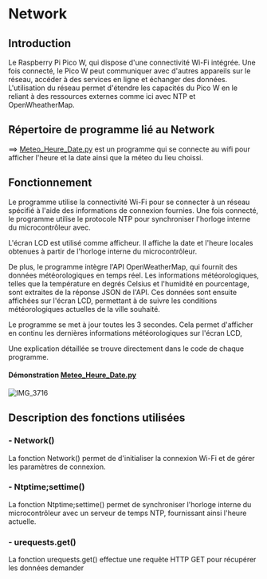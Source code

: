 # Network

## Introduction

Le Raspberry Pi Pico W, qui dispose d'une connectivité Wi-Fi intégrée. Une fois connecté, le Pico W peut communiquer avec d'autres appareils sur le réseau, accéder à des services en ligne et échanger des données. L'utilisation du réseau permet d'étendre les capacités du Pico W en le reliant à des ressources externes comme ici avec NTP et OpenWheatherMap.

## Répertoire de programme lié au Network

  ==> [Meteo_Heure_Date.py](Meteo_Heure_Date.py) est un programme qui se connecte au wifi pour afficher l'heure et la date ainsi que la méteo du lieu choissi.
  
  
  
## Fonctionnement

Le programme utilise la connectivité Wi-Fi pour se connecter à un réseau spécifié à l'aide des informations de connexion fournies. Une fois connecté, le programme utilise le protocole NTP pour synchroniser l'horloge interne du microcontrôleur avec.

L'écran LCD est utilisé comme afficheur. Il affiche la date et l'heure locales obtenues à partir de l'horloge interne du microcontrôleur.

De plus, le programme intègre l'API OpenWeatherMap, qui fournit des données météorologiques en temps réel. Les informations météorologiques, telles que la température en degrés Celsius et l'humidité en pourcentage, sont extraites de la réponse JSON de l'API. Ces données sont ensuite affichées sur l'écran LCD, permettant à  de suivre les conditions météorologiques actuelles de la ville souhaité.

Le programme se met à jour toutes les 3 secondes. Cela permet d'afficher en continu les dernières informations météorologiques sur l'écran LCD, 

Une explication détaillée se trouve directement dans le code de chaque programme.

#### Démonstration [Meteo_Heure_Date.py](Meteo_Heure_Date.py)

![IMG_3716](https://user-images.githubusercontent.com/125505805/236703665-6928a439-93ed-411d-9475-ea9b245c757f.gif)


## Description des fonctions utilisées

### - Network()

La fonction Network() permet de d'initialiser la connexion Wi-Fi et de gérer les paramètres de connexion.

### - Ntptime;settime()

La fonction Ntptime;settime() permet de synchroniser l'horloge interne du microcontrôleur avec un serveur de temps NTP, fournissant ainsi l'heure actuelle.

### - urequests.get()

La fonction urequests.get() effectue une requête HTTP GET pour récupérer les données demander








